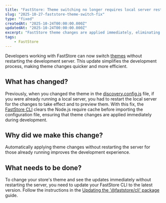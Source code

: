 ```yaml
---
title: "FastStore: Theme switching no longer requires local server restart" 
slug: "2025-10-27-faststore-theme-switch-fix" 
type: "fixed"
createdAt: "2025-10-24T00:00:00.000Z"
updatedAt: "2025-10-24T00:00:00.000Z"
excerpt: "FastStore theme changes are applied immediately, eliminating the need to restart the development server after modifying the theme configuration."
tags:
    - FastStore
---
```


Developers working with FastStore can now switch [themes](https://developers.vtex.com/docs/guides/faststore/themes-overview) without restarting the development server. This update simplifies the development process, making theme changes quicker and more efficient.

## What has changed?

Previously, when you changed the theme in the [discovery.config.js](https://developers.vtex.com/docs/guides/faststore/developer-tools-config-options#theme) file, if you were already running a local server, you had to restart the local server for the changes to take effect and to preview them. With this fix, the [FastStore CLI](https://developers.vtex.com/docs/guides/faststore/developer-tools-faststore-cli) clears the Node.js require cache before importing the configuration file, ensuring that theme changes are applied immediately during development.

## Why did we make this change?

Automatically applying theme changes without restarting the server for those already running improves the development experience.

## What needs to be done?

To change your store's theme and see the updates immediately without restarting the server, you need to update your FastStore CLI to the latest version. Follow the instructions in the [Updating the '@faststore/cli' package](https://developers.vtex.com/docs/guides/faststore/developer-tools-updating-the-cli-package-version) guide.

